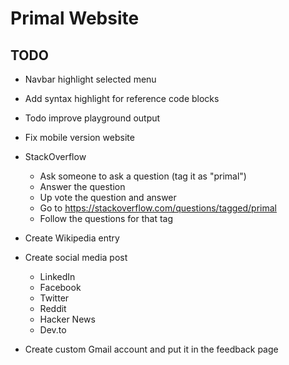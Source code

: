 # Primal Website

## TODO
* Navbar highlight selected menu
* Add syntax highlight for reference code blocks
* Todo improve playground output
* Fix mobile version website

* StackOverflow
  - Ask someone to ask a question (tag it as "primal")
  - Answer the question
  - Up vote the question and answer
  - Go to https://stackoverflow.com/questions/tagged/primal
  - Follow the questions for that tag
* Create Wikipedia entry
* Create social media post
  - LinkedIn
  - Facebook
  - Twitter
  - Reddit
  - Hacker News
  - Dev.to
* Create custom Gmail account and put it in the feedback page